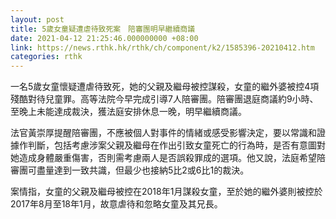 ```yaml
---
layout: post
title: 5歲女童疑遭虐待致死案　陪審團明早繼續商議
date: 2021-04-12 21:25:46.000000000 +08:00
link: https://news.rthk.hk/rthk/ch/component/k2/1585396-20210412.htm
categories: rthk
---
```


一名5歲女童懷疑遭虐待致死，她的父親及繼母被控謀殺，女童的繼外婆被控4項殘酷對待兒童罪。高等法院今早完成引導7人陪審團。陪審團退庭商議約9小時、至晚上未能達成裁決，獲法庭安排休息一晚，明早繼續商議。

法官黃崇厚提醒陪審團，不應被個人對事件的情緒或感受影響決定，要以常識和證據作判斷，包括考慮涉案父親及繼母在作出引致女童死亡的行為時，是否有意圖對她造成身體嚴重傷害，否則需考慮兩人是否誤殺罪成的選項。他又說，法庭希望陪審團可盡量達到一致共識，但最少也接納5比2或6比1的裁決。

案情指，女童的父親及繼母被控在2018年1月謀殺女童，至於她的繼外婆則被控於2017年8月至18年1月，故意虐待和忽略女童及其兄長。
